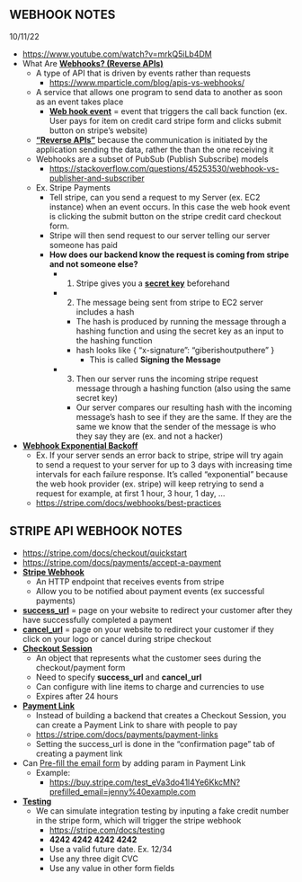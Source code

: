 ## WEBHOOK NOTES

10/11/22

- https://www.youtube.com/watch?v=mrkQ5iLb4DM
- What Are <ins>**Webhooks? (Reverse APIs)**</ins>
  - A type of API that is driven by events rather than requests
    - https://www.mparticle.com/blog/apis-vs-webhooks/
  - A service that allows one program to send data to another as soon as an event takes place
    - <ins>**Web hook event**</ins> = event that triggers the call back function (ex. User pays for item on credit card stripe form and clicks submit button on stripe’s website)
  - <ins>**“Reverse APIs”**</ins> because the communication is initiated by the application sending the data, rather the than the one receiving it
  - Webhooks are a subset of PubSub (Publish Subscribe) models
    - https://stackoverflow.com/questions/45253530/webhook-vs-publisher-and-subscriber
  - Ex. Stripe Payments
    - Tell stripe, can you send a request to my Server (ex. EC2 instance) when an event occurs. In this case the web hook event is clicking the submit button on the stripe credit card checkout form.
    - Stripe will then send request to our server telling our server someone has paid
    - **How does our backend know the request is coming from stripe and not someone else?**
      - 1. Stripe gives you a <ins>**secret key**</ins> beforehand
      - 2. The message being sent from stripe to EC2 server includes a hash
        - The hash is produced by running the message through a hashing function and using the secret key as an input to the hashing function
        - hash looks like { “x-signature”: “giberishoutputhere” }
          - This is called **Signing the Message**
      - 3. Then our server runs the incoming stripe request message through a hashing function (also using the same secret key)
        - Our server compares our resulting hash with the incoming message’s hash to see if they are the same. If they are the same we know that the sender of the message is who they say they are (ex. and not a hacker)
- <ins>**Webhook Exponential Backoff**</ins>
  - Ex. If your server sends an error back to stripe, stripe will try again to send a request to your server for up to 3 days with increasing time intervals for each failure response. It’s called “exponential” because the web hook provider (ex. stripe) will keep retrying to send a request for example, at first 1 hour, 3 hour, 1 day, …
  - https://stripe.com/docs/webhooks/best-practices


## STRIPE API WEBHOOK NOTES

- https://stripe.com/docs/checkout/quickstart
- https://stripe.com/docs/payments/accept-a-payment
- <ins>**Stripe Webhook**</ins>
  - An HTTP endpoint that receives events from stripe
  - Allow you to be notified about payment events (ex successful payments)
- <ins>**success_url**</ins> = page on your website to redirect your customer after they have successfully completed a payment
- <ins>**cancel_url**</ins> = page on your website to redirect your customer if they click on your logo or cancel during stripe checkout
- <ins>**Checkout Session**</ins>
  - An object that represents what the customer sees during the checkout/payment form
  - Need to specify **success_url** and **cancel_url**
  - Can configure with line items to charge and currencies to use
  - Expires after 24 hours
- <ins>**Payment Link**</ins>
  - Instead of building a backend that creates a Checkout Session, you can create a Payment Link to share with people to pay
  - https://stripe.com/docs/payments/payment-links
  - Setting the success_url is done in the “confirmation page” tab of creating a payment link
- Can <ins>Pre-fill the email form</ins> by adding param in Payment Link
  - Example:
    - https://buy.stripe.com/test_eVa3do41l4Ye6KkcMN?prefilled_email=jenny%40example.com
- <ins>**Testing**</ins>
  - We can simulate integration testing by inputing a fake credit number in the stripe form, which will trigger the stripe webhook
    - https://stripe.com/docs/testing
    - **4242 4242 4242 4242**
    - Use a valid future date. Ex. 12/34
    - Use any three digit CVC
    - Use any value in other form fields
